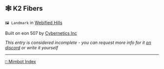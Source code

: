 ## 🕸️ K2 Fibers

`🖼️ Landmark` in [Webified Hills](<https://zeithalt.github.io/r/webified_hills.html>)

Built on eon 507 by [Cybernetics Inc](<https://zeithalt.github.io/r/cybernetics_inc.html>)

_This entry is considered incomplete - you can request more info for it [on discord](<https://discord.com/channels/562910943848169472/1173922660489633802>) or write it yourself_

-----
[`📑` Mimbot Index](<https://zeithalt.github.io/r/#2dc0>)
<!---
keywords:  ci, webified hills
aliases: 
-->